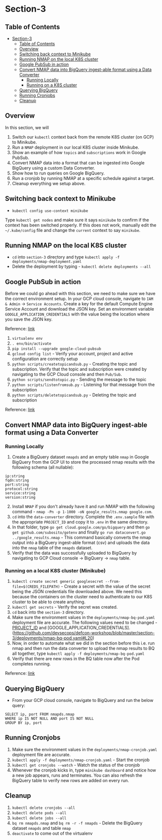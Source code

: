 # Section-3

## Table of Contents

<!-- TOC -->

- [Section-3](#section-3)
    - [Table of Contents](#table-of-contents)
    - [Overview](#overview)
    - [Switching back context to Minikube](#switching-back-context-to-minikube)
    - [Running NMAP on the local K8S cluster](#running-nmap-on-the-local-k8s-cluster)
    - [Google PubSub in action](#google-pubsub-in-action)
    - [Convert NMAP data into BigQuery ingest-able format using a Data Converter](#convert-nmap-data-into-bigquery-ingest-able-format-using-a-data-converter)
        - [Running Locally](#running-locally)
        - [Running on a K8S cluster](#running-on-a-k8s-cluster)
    - [Querying BigQuery](#querying-bigquery)
    - [Running Cronjobs](#running-cronjobs)
    - [Cleanup](#cleanup)

<!-- /TOC -->

## Overview
In this section, we will
1. Switch our `kubectl` context back from the remote K8S cluster (on GCP) to Minikube.
2. Run a `NMAP` deployment in our local K8S cluster inside Minikube.
3. Show an example of how `topics` and `subscriptions` work in Google PubSub.
4. Convert NMAP data into a format that can be ingested into Google BigQuery using a custom Data Converter.
5. Show how to run queries on Google BigQuery.
6. Run a cronjob by running NMAP at a specific schedule against a target.
7. Cleanup everything we setup above.


## Switching back context to Minikube

* `kubectl config use-context minikube`

Type `kubectl get nodes` and make sure it says `minikube` to confirm if the context has been switched properly. If this does not work, manually edit the `~/.kube/config` file and change the `current` context to say `minikube`.

## Running NMAP on the local K8S cluster

* `cd` into `section-3` directory and type `kubectl apply -f deployments/nmap-deployment.yaml`
* Delete the deployment by typing - `kubectl delete deployments --all`

## Google PubSub in action
Before we could go ahead with this section, we need to make sure we have the correct environment setup. In your GCP cloud console, navigate to `IAM & Admin` -> `Service Accounts`. Create a key for the default Compute Engine Service Account and download the JSON key. Set an environment variable `GOOGLE_APPLICATION_CREDENTIALS` with the value being the location where you save the JSON key.

Reference: [link](https://developers.google.com/identity/protocols/application-default-credentials)

1. `virtualenv env`
2. `. env/bin/activate`
3. `pip install --upgrade google-cloud-pubsub`
4. `gcloud config list` - Verify your account, project and active configuration are correctly setup
5. `python scripts/createtopicandsub.py` - Creating the topic and subscription. Verify that the topic and subscription were created by navigating to the GCP Cloud console and then `Pub/Sub`.
6. `python scripts/sendtotopic.py` - Sending the message to the topic
7. `python scripts/listenfromsub.py` - Listening for that message from the subscription
8. `python scripts/deletetopicandsub.py` - Deleting the topic and subscription

Reference: [link](https://cloud.google.com/pubsub/docs/reference/libraries#client-libraries-install-python)

## Convert NMAP data into BigQuery ingest-able format using a Data Converter

### Running Locally
1. Create a BigQuery dataset `nmapds` and an empty table `nmap` in Google BigQuery from the GCP UI to store the processed nmap results with the following schema (all nullable):
```
ip:string
fqdn:string
port:string
protocol:string
service:string
version:string
```
2. Install `NMAP` if you don't already have it and run NMAP with the following command - `nmap -Pn -p 1-1000 -oN google_results.nmap google.com`.
3. `cd` into the `data-converter` directory. Complete the `.env.sample` file with the appropriate `PROJECT_ID` and copy it to `.env` in the same directory.
4. In that folder, type `go get cloud.google.com/go/bigquery` and then `go get github.com/subosito/gotenv` and finally `go run dataconvert.go ../google_results.nmap` - This command basically converts the nmap output into a BigQuery ingest-able format (csv) and uploads the data into the `nmap` table of the `nmapds` dataset.
5. Verify that the data was successfully uploaded to BigQuery by navigating to GCP Cloud console -> BigQuery -> `nmap` table.

### Running on a local K8S cluster (Minikube)
1. `kubectl create secret generic googlesecret --from-file=$(CREDS_FILEPATH)` - Create a secret with the value of the secret being the JSON credentials file downloaded above. We need this because the containers on the cluster need to authenticate to our K8S cluster to be able to create anything.
2. `kubectl get secrets` - Verify the secret was created.
3. `cd` back into the `section-3` directory.
4. Make sure the environment values in the `deployments/nmap-bq-pod.yaml` deployment file are accurate. The following values need to be changed - [PROJECT_ID](https://github.com/devsecops/defcon-workshop/blob/master/section-3/deployments/nmap-bq-pod.yaml#L14) and [GOOGLE_APPLICATION_CREDENTIALS].(https://github.com/devsecops/defcon-workshop/blob/master/section-3/deployments/nmap-bq-pod.yaml#L20)
5. Now, in order to automate what we did in the section before this i.e. run nmap and then run the data converter to upload the nmap results to BQ all together, type `kubectl apply -f deployments/nmap-bq-pod.yaml`
6. Verify that there are new rows in the BQ table now after the Pod completes running.

Reference: [link](https://github.com/maaaaz/nmaptocsv)


## Querying BigQuery

* From your GCP cloud console, navigate to BigQuery and run the below query:
```
SELECT ip, port FROM nmapds.nmap
WHERE ip IS NOT NULL AND port IS NOT NULL
GROUP BY ip, port
```

## Running Cronjobs

1. Make sure the environment values in the `deployments/nmap-cronjob.yaml` deployment file are accurate.
2. `kubectl apply -f deployments/nmap-cronjob.yaml` - Start the cronjob
3. `kubectl get cronjobs --watch` - Watch the status of the cronjob
4. Whenever the cronjob kicks in, type `minikube dashboard` and notice how a new job appears, runs and terminates. You can also refresh the BigQuery table to verify new rows are added on every run.

## Cleanup
1. `kubectl delete cronjobs --all`
2. `kubectl delete pods --all`
3. `kubectl delete jobs --all`
4. `bq rm nmapds.nmap` and `bq rm -r -f nmapds` - Delete the BigQuery dataset `nmapds` and table `nmap`
5. `deactivate` to come out of the virtualenv
